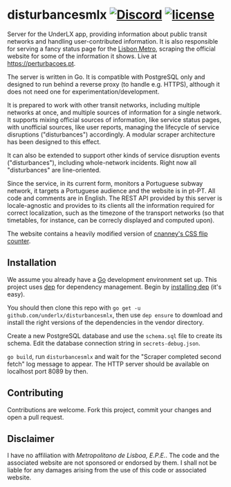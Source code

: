 # disturbancesmlx [![Discord](https://img.shields.io/discord/334423823552217090.svg)](https://discord.gg/hhuC7fc) [![license](https://img.shields.io/github/license/gbl08ma/disturbancesmlx.svg)](https://github.com/underlx/disturbancesmlx/blob/master/LICENSE)
Server for the UnderLX app, providing information about public transit networks and handling user-contributed information. It is also responsible for serving a fancy status page for the [Lisbon Metro](http://www.metrolisboa.pt/), scraping the official website for some of the information it shows. Live at https://perturbacoes.pt.

The server is written in Go. It is compatible with PostgreSQL only and designed to run behind a reverse proxy (to handle e.g. HTTPS), although it does not need one for experimentation/development.

It is prepared to work with other transit networks, including multiple networks at once, and multiple sources of information for a single network. It supports mixing official sources of information, like service status pages, with unofficial sources, like user reports, managing the lifecycle of service disruptions ("disturbances") accordingly. A modular scraper architecture has been designed to this effect.

It can also be extended to support other kinds of service disruption events ("disturbances"), including whole-network incidents. Right now all "disturbances" are line-oriented.

Since the service, in its current form, monitors a Portuguese subway network, it targets a Portuguese audience and the website is in pt-PT. All code and comments are in English. The REST API provided by this server is locale-agnostic and provides to its clients all the information required for correct localization, such as the timezone of the transport networks (so that timetables, for instance, can be correcly displayed and computed upon).

The website contains a heavily modified version of [cnanney's CSS flip counter](https://github.com/cnanney/css-flip-counter).

## Installation

We assume you already have a [Go](https://golang.org/) development environment set up. This project uses [dep](https://golang.github.io/dep/) for dependency management. Begin by [installing dep](https://golang.github.io/dep/docs/installation.html) (it's easy).

You should then clone this repo with `go get -u github.com/underlx/disturbancesmlx`, then use `dep ensure` to download and install the right versions of the dependencies in the vendor directory.

Create a new PostgreSQL database and use the `schema.sql` file to create its schema. Edit the database connection string in `secrets-debug.json`.

`go build`, run `disturbancesmlx` and wait for the "Scraper completed second fetch" log message to appear. The HTTP server should be available on localhost port 8089 by then.

## Contributing

Contributions are welcome. Fork this project, commit your changes and open a pull request.

## Disclaimer

I have no affiliation with _Metropolitano de Lisboa, E.P.E._. The code and the associated website are not sponsored or endorsed by them. I shall not be liable for any damages arising from the use of this code or associated website.
